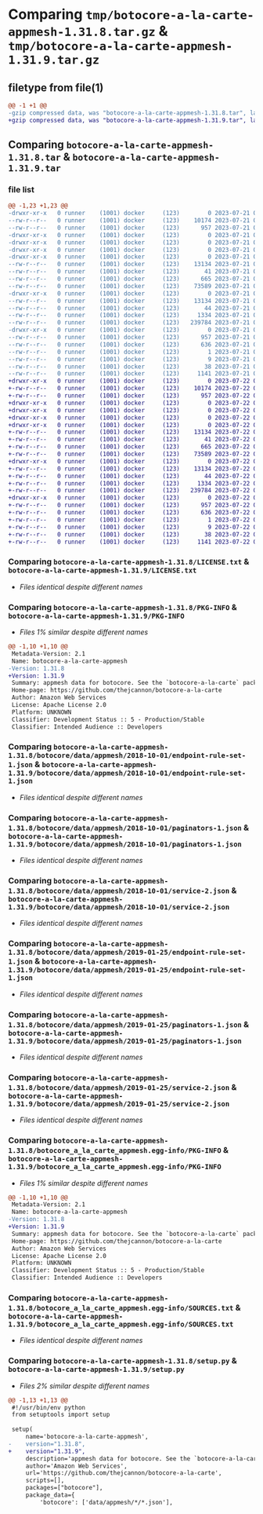 # Comparing `tmp/botocore-a-la-carte-appmesh-1.31.8.tar.gz` & `tmp/botocore-a-la-carte-appmesh-1.31.9.tar.gz`

## filetype from file(1)

```diff
@@ -1 +1 @@
-gzip compressed data, was "botocore-a-la-carte-appmesh-1.31.8.tar", last modified: Fri Jul 21 01:21:15 2023, max compression
+gzip compressed data, was "botocore-a-la-carte-appmesh-1.31.9.tar", last modified: Sat Jul 22 01:20:18 2023, max compression
```

## Comparing `botocore-a-la-carte-appmesh-1.31.8.tar` & `botocore-a-la-carte-appmesh-1.31.9.tar`

### file list

```diff
@@ -1,23 +1,23 @@
-drwxr-xr-x   0 runner    (1001) docker     (123)        0 2023-07-21 01:21:15.794820 botocore-a-la-carte-appmesh-1.31.8/
--rw-r--r--   0 runner    (1001) docker     (123)    10174 2023-07-21 01:21:15.000000 botocore-a-la-carte-appmesh-1.31.8/LICENSE.txt
--rw-r--r--   0 runner    (1001) docker     (123)      957 2023-07-21 01:21:15.794820 botocore-a-la-carte-appmesh-1.31.8/PKG-INFO
-drwxr-xr-x   0 runner    (1001) docker     (123)        0 2023-07-21 01:21:15.790820 botocore-a-la-carte-appmesh-1.31.8/botocore/
-drwxr-xr-x   0 runner    (1001) docker     (123)        0 2023-07-21 01:21:15.790820 botocore-a-la-carte-appmesh-1.31.8/botocore/data/
-drwxr-xr-x   0 runner    (1001) docker     (123)        0 2023-07-21 01:21:15.790820 botocore-a-la-carte-appmesh-1.31.8/botocore/data/appmesh/
-drwxr-xr-x   0 runner    (1001) docker     (123)        0 2023-07-21 01:21:15.794820 botocore-a-la-carte-appmesh-1.31.8/botocore/data/appmesh/2018-10-01/
--rw-r--r--   0 runner    (1001) docker     (123)    13134 2023-07-21 01:21:06.000000 botocore-a-la-carte-appmesh-1.31.8/botocore/data/appmesh/2018-10-01/endpoint-rule-set-1.json
--rw-r--r--   0 runner    (1001) docker     (123)       41 2023-07-21 01:21:06.000000 botocore-a-la-carte-appmesh-1.31.8/botocore/data/appmesh/2018-10-01/examples-1.json
--rw-r--r--   0 runner    (1001) docker     (123)      665 2023-07-21 01:21:06.000000 botocore-a-la-carte-appmesh-1.31.8/botocore/data/appmesh/2018-10-01/paginators-1.json
--rw-r--r--   0 runner    (1001) docker     (123)    73589 2023-07-21 01:21:06.000000 botocore-a-la-carte-appmesh-1.31.8/botocore/data/appmesh/2018-10-01/service-2.json
-drwxr-xr-x   0 runner    (1001) docker     (123)        0 2023-07-21 01:21:15.794820 botocore-a-la-carte-appmesh-1.31.8/botocore/data/appmesh/2019-01-25/
--rw-r--r--   0 runner    (1001) docker     (123)    13134 2023-07-21 01:21:06.000000 botocore-a-la-carte-appmesh-1.31.8/botocore/data/appmesh/2019-01-25/endpoint-rule-set-1.json
--rw-r--r--   0 runner    (1001) docker     (123)       44 2023-07-21 01:21:06.000000 botocore-a-la-carte-appmesh-1.31.8/botocore/data/appmesh/2019-01-25/examples-1.json
--rw-r--r--   0 runner    (1001) docker     (123)     1334 2023-07-21 01:21:06.000000 botocore-a-la-carte-appmesh-1.31.8/botocore/data/appmesh/2019-01-25/paginators-1.json
--rw-r--r--   0 runner    (1001) docker     (123)   239784 2023-07-21 01:21:06.000000 botocore-a-la-carte-appmesh-1.31.8/botocore/data/appmesh/2019-01-25/service-2.json
-drwxr-xr-x   0 runner    (1001) docker     (123)        0 2023-07-21 01:21:15.794820 botocore-a-la-carte-appmesh-1.31.8/botocore_a_la_carte_appmesh.egg-info/
--rw-r--r--   0 runner    (1001) docker     (123)      957 2023-07-21 01:21:15.000000 botocore-a-la-carte-appmesh-1.31.8/botocore_a_la_carte_appmesh.egg-info/PKG-INFO
--rw-r--r--   0 runner    (1001) docker     (123)      636 2023-07-21 01:21:15.000000 botocore-a-la-carte-appmesh-1.31.8/botocore_a_la_carte_appmesh.egg-info/SOURCES.txt
--rw-r--r--   0 runner    (1001) docker     (123)        1 2023-07-21 01:21:15.000000 botocore-a-la-carte-appmesh-1.31.8/botocore_a_la_carte_appmesh.egg-info/dependency_links.txt
--rw-r--r--   0 runner    (1001) docker     (123)        9 2023-07-21 01:21:15.000000 botocore-a-la-carte-appmesh-1.31.8/botocore_a_la_carte_appmesh.egg-info/top_level.txt
--rw-r--r--   0 runner    (1001) docker     (123)       38 2023-07-21 01:21:15.794820 botocore-a-la-carte-appmesh-1.31.8/setup.cfg
--rw-r--r--   0 runner    (1001) docker     (123)     1141 2023-07-21 01:21:15.000000 botocore-a-la-carte-appmesh-1.31.8/setup.py
+drwxr-xr-x   0 runner    (1001) docker     (123)        0 2023-07-22 01:20:18.868814 botocore-a-la-carte-appmesh-1.31.9/
+-rw-r--r--   0 runner    (1001) docker     (123)    10174 2023-07-22 01:20:18.000000 botocore-a-la-carte-appmesh-1.31.9/LICENSE.txt
+-rw-r--r--   0 runner    (1001) docker     (123)      957 2023-07-22 01:20:18.868814 botocore-a-la-carte-appmesh-1.31.9/PKG-INFO
+drwxr-xr-x   0 runner    (1001) docker     (123)        0 2023-07-22 01:20:18.864814 botocore-a-la-carte-appmesh-1.31.9/botocore/
+drwxr-xr-x   0 runner    (1001) docker     (123)        0 2023-07-22 01:20:18.864814 botocore-a-la-carte-appmesh-1.31.9/botocore/data/
+drwxr-xr-x   0 runner    (1001) docker     (123)        0 2023-07-22 01:20:18.864814 botocore-a-la-carte-appmesh-1.31.9/botocore/data/appmesh/
+drwxr-xr-x   0 runner    (1001) docker     (123)        0 2023-07-22 01:20:18.868814 botocore-a-la-carte-appmesh-1.31.9/botocore/data/appmesh/2018-10-01/
+-rw-r--r--   0 runner    (1001) docker     (123)    13134 2023-07-22 01:20:09.000000 botocore-a-la-carte-appmesh-1.31.9/botocore/data/appmesh/2018-10-01/endpoint-rule-set-1.json
+-rw-r--r--   0 runner    (1001) docker     (123)       41 2023-07-22 01:20:09.000000 botocore-a-la-carte-appmesh-1.31.9/botocore/data/appmesh/2018-10-01/examples-1.json
+-rw-r--r--   0 runner    (1001) docker     (123)      665 2023-07-22 01:20:09.000000 botocore-a-la-carte-appmesh-1.31.9/botocore/data/appmesh/2018-10-01/paginators-1.json
+-rw-r--r--   0 runner    (1001) docker     (123)    73589 2023-07-22 01:20:09.000000 botocore-a-la-carte-appmesh-1.31.9/botocore/data/appmesh/2018-10-01/service-2.json
+drwxr-xr-x   0 runner    (1001) docker     (123)        0 2023-07-22 01:20:18.868814 botocore-a-la-carte-appmesh-1.31.9/botocore/data/appmesh/2019-01-25/
+-rw-r--r--   0 runner    (1001) docker     (123)    13134 2023-07-22 01:20:09.000000 botocore-a-la-carte-appmesh-1.31.9/botocore/data/appmesh/2019-01-25/endpoint-rule-set-1.json
+-rw-r--r--   0 runner    (1001) docker     (123)       44 2023-07-22 01:20:09.000000 botocore-a-la-carte-appmesh-1.31.9/botocore/data/appmesh/2019-01-25/examples-1.json
+-rw-r--r--   0 runner    (1001) docker     (123)     1334 2023-07-22 01:20:09.000000 botocore-a-la-carte-appmesh-1.31.9/botocore/data/appmesh/2019-01-25/paginators-1.json
+-rw-r--r--   0 runner    (1001) docker     (123)   239784 2023-07-22 01:20:09.000000 botocore-a-la-carte-appmesh-1.31.9/botocore/data/appmesh/2019-01-25/service-2.json
+drwxr-xr-x   0 runner    (1001) docker     (123)        0 2023-07-22 01:20:18.868814 botocore-a-la-carte-appmesh-1.31.9/botocore_a_la_carte_appmesh.egg-info/
+-rw-r--r--   0 runner    (1001) docker     (123)      957 2023-07-22 01:20:18.000000 botocore-a-la-carte-appmesh-1.31.9/botocore_a_la_carte_appmesh.egg-info/PKG-INFO
+-rw-r--r--   0 runner    (1001) docker     (123)      636 2023-07-22 01:20:18.000000 botocore-a-la-carte-appmesh-1.31.9/botocore_a_la_carte_appmesh.egg-info/SOURCES.txt
+-rw-r--r--   0 runner    (1001) docker     (123)        1 2023-07-22 01:20:18.000000 botocore-a-la-carte-appmesh-1.31.9/botocore_a_la_carte_appmesh.egg-info/dependency_links.txt
+-rw-r--r--   0 runner    (1001) docker     (123)        9 2023-07-22 01:20:18.000000 botocore-a-la-carte-appmesh-1.31.9/botocore_a_la_carte_appmesh.egg-info/top_level.txt
+-rw-r--r--   0 runner    (1001) docker     (123)       38 2023-07-22 01:20:18.868814 botocore-a-la-carte-appmesh-1.31.9/setup.cfg
+-rw-r--r--   0 runner    (1001) docker     (123)     1141 2023-07-22 01:20:18.000000 botocore-a-la-carte-appmesh-1.31.9/setup.py
```

### Comparing `botocore-a-la-carte-appmesh-1.31.8/LICENSE.txt` & `botocore-a-la-carte-appmesh-1.31.9/LICENSE.txt`

 * *Files identical despite different names*

### Comparing `botocore-a-la-carte-appmesh-1.31.8/PKG-INFO` & `botocore-a-la-carte-appmesh-1.31.9/PKG-INFO`

 * *Files 1% similar despite different names*

```diff
@@ -1,10 +1,10 @@
 Metadata-Version: 2.1
 Name: botocore-a-la-carte-appmesh
-Version: 1.31.8
+Version: 1.31.9
 Summary: appmesh data for botocore. See the `botocore-a-la-carte` package for more info.
 Home-page: https://github.com/thejcannon/botocore-a-la-carte
 Author: Amazon Web Services
 License: Apache License 2.0
 Platform: UNKNOWN
 Classifier: Development Status :: 5 - Production/Stable
 Classifier: Intended Audience :: Developers
```

### Comparing `botocore-a-la-carte-appmesh-1.31.8/botocore/data/appmesh/2018-10-01/endpoint-rule-set-1.json` & `botocore-a-la-carte-appmesh-1.31.9/botocore/data/appmesh/2018-10-01/endpoint-rule-set-1.json`

 * *Files identical despite different names*

### Comparing `botocore-a-la-carte-appmesh-1.31.8/botocore/data/appmesh/2018-10-01/paginators-1.json` & `botocore-a-la-carte-appmesh-1.31.9/botocore/data/appmesh/2018-10-01/paginators-1.json`

 * *Files identical despite different names*

### Comparing `botocore-a-la-carte-appmesh-1.31.8/botocore/data/appmesh/2018-10-01/service-2.json` & `botocore-a-la-carte-appmesh-1.31.9/botocore/data/appmesh/2018-10-01/service-2.json`

 * *Files identical despite different names*

### Comparing `botocore-a-la-carte-appmesh-1.31.8/botocore/data/appmesh/2019-01-25/endpoint-rule-set-1.json` & `botocore-a-la-carte-appmesh-1.31.9/botocore/data/appmesh/2019-01-25/endpoint-rule-set-1.json`

 * *Files identical despite different names*

### Comparing `botocore-a-la-carte-appmesh-1.31.8/botocore/data/appmesh/2019-01-25/paginators-1.json` & `botocore-a-la-carte-appmesh-1.31.9/botocore/data/appmesh/2019-01-25/paginators-1.json`

 * *Files identical despite different names*

### Comparing `botocore-a-la-carte-appmesh-1.31.8/botocore/data/appmesh/2019-01-25/service-2.json` & `botocore-a-la-carte-appmesh-1.31.9/botocore/data/appmesh/2019-01-25/service-2.json`

 * *Files identical despite different names*

### Comparing `botocore-a-la-carte-appmesh-1.31.8/botocore_a_la_carte_appmesh.egg-info/PKG-INFO` & `botocore-a-la-carte-appmesh-1.31.9/botocore_a_la_carte_appmesh.egg-info/PKG-INFO`

 * *Files 1% similar despite different names*

```diff
@@ -1,10 +1,10 @@
 Metadata-Version: 2.1
 Name: botocore-a-la-carte-appmesh
-Version: 1.31.8
+Version: 1.31.9
 Summary: appmesh data for botocore. See the `botocore-a-la-carte` package for more info.
 Home-page: https://github.com/thejcannon/botocore-a-la-carte
 Author: Amazon Web Services
 License: Apache License 2.0
 Platform: UNKNOWN
 Classifier: Development Status :: 5 - Production/Stable
 Classifier: Intended Audience :: Developers
```

### Comparing `botocore-a-la-carte-appmesh-1.31.8/botocore_a_la_carte_appmesh.egg-info/SOURCES.txt` & `botocore-a-la-carte-appmesh-1.31.9/botocore_a_la_carte_appmesh.egg-info/SOURCES.txt`

 * *Files identical despite different names*

### Comparing `botocore-a-la-carte-appmesh-1.31.8/setup.py` & `botocore-a-la-carte-appmesh-1.31.9/setup.py`

 * *Files 2% similar despite different names*

```diff
@@ -1,13 +1,13 @@
 #!/usr/bin/env python
 from setuptools import setup
 
 setup(
     name='botocore-a-la-carte-appmesh',
-    version="1.31.8",
+    version="1.31.9",
     description='appmesh data for botocore. See the `botocore-a-la-carte` package for more info.',
     author='Amazon Web Services',
     url='https://github.com/thejcannon/botocore-a-la-carte',
     scripts=[],
     packages=["botocore"],
     package_data={
         'botocore': ['data/appmesh/*/*.json'],
```

